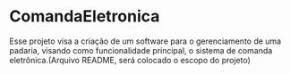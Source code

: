ComandaEletronica
=================

Esse projeto visa a criação de um software para o gerenciamento de uma padaria, visando como funcionalidade principal, o sistema de comanda eletrônica.(Arquivo README, será colocado o escopo do projeto)
